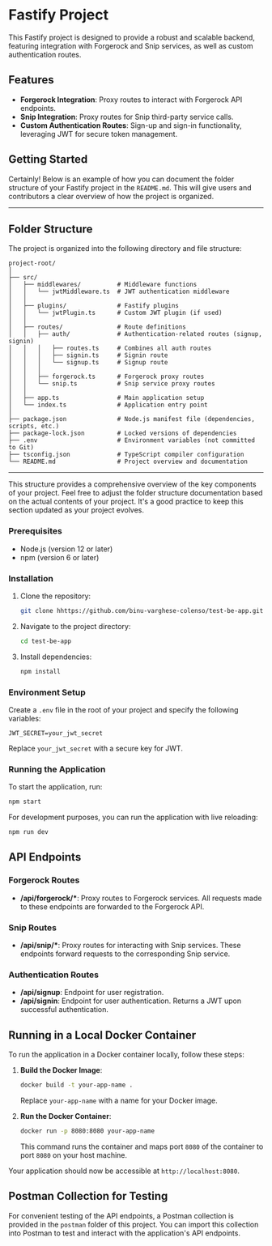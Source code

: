 # Fastify Project

This Fastify project is designed to provide a robust and scalable backend, featuring integration with Forgerock and Snip services, as well as custom authentication routes.

## Features

- **Forgerock Integration**: Proxy routes to interact with Forgerock API endpoints.
- **Snip Integration**: Proxy routes for Snip third-party service calls.
- **Custom Authentication Routes**: Sign-up and sign-in functionality, leveraging JWT for secure token management.

## Getting Started

Certainly! Below is an example of how you can document the folder structure of your Fastify project in the `README.md`. This will give users and contributors a clear overview of how the project is organized.

---


## Folder Structure

The project is organized into the following directory and file structure:

```
project-root/
│
├── src/
│   ├── middlewares/          # Middleware functions
│   │   └── jwtMiddleware.ts  # JWT authentication middleware
│   │
│   ├── plugins/              # Fastify plugins
│   │   └── jwtPlugin.ts      # Custom JWT plugin (if used)
│   │
│   ├── routes/               # Route definitions
│   │   ├── auth/             # Authentication-related routes (signup, signin)
│   │   │   ├── routes.ts     # Combines all auth routes
│   │   │   ├── signin.ts     # Signin route
│   │   │   └── signup.ts     # Signup route
│   │   │
│   │   ├── forgerock.ts      # Forgerock proxy routes
│   │   └── snip.ts           # Snip service proxy routes
│   │
│   ├── app.ts                # Main application setup
│   └── index.ts              # Application entry point
│
├── package.json              # Node.js manifest file (dependencies, scripts, etc.)
├── package-lock.json         # Locked versions of dependencies
├── .env                      # Environment variables (not committed to Git)
├── tsconfig.json             # TypeScript compiler configuration
└── README.md                 # Project overview and documentation
```



---

This structure provides a comprehensive overview of the key components of your project. Feel free to adjust the folder structure documentation based on the actual contents of your project. It's a good practice to keep this section updated as your project evolves.

### Prerequisites

- Node.js (version 12 or later)
- npm (version 6 or later)

### Installation

1. Clone the repository:
   ```bash
   git clone hhttps://github.com/binu-varghese-colenso/test-be-app.git
   ```
2. Navigate to the project directory:
   ```bash
   cd test-be-app
   ```
3. Install dependencies:
   ```bash
   npm install
   ```

### Environment Setup

Create a `.env` file in the root of your project and specify the following variables:

```env
JWT_SECRET=your_jwt_secret
```

Replace `your_jwt_secret` with a secure key for JWT.

### Running the Application

To start the application, run:

```bash
npm start
```

For development purposes, you can run the application with live reloading:

```bash
npm run dev
```

## API Endpoints

### Forgerock Routes

- **/api/forgerock/\***: Proxy routes to Forgerock services. All requests made to these endpoints are forwarded to the Forgerock API.

### Snip Routes

- **/api/snip/\***: Proxy routes for interacting with Snip services. These endpoints forward requests to the corresponding Snip service.

### Authentication Routes

- **/api/signup**: Endpoint for user registration.
- **/api/signin**: Endpoint for user authentication. Returns a JWT upon successful authentication.


## Running in a Local Docker Container

To run the application in a Docker container locally, follow these steps:

1. **Build the Docker Image**:
   ```bash
   docker build -t your-app-name .
   ```
   Replace `your-app-name` with a name for your Docker image.

2. **Run the Docker Container**:
   ```bash
   docker run -p 8080:8080 your-app-name
   ```
   This command runs the container and maps port `8080` of the container to port `8080` on your host machine.

Your application should now be accessible at `http://localhost:8080`.


## Postman Collection for Testing

For convenient testing of the API endpoints, a Postman collection is provided in the `postman` folder of this project. You can import this collection into Postman to test and interact with the application's API endpoints.

